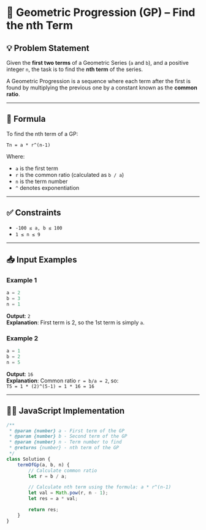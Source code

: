 # 📘 Geometric Progression (GP) – Find the nth Term

## 💡 Problem Statement

Given the **first two terms** of a Geometric Series (`a` and `b`), and a positive integer `n`, the task is to find the **nth term** of the series.

A Geometric Progression is a sequence where each term after the first is found by multiplying the previous one by a constant known as the **common ratio**.

---

## 🧮 Formula

To find the nth term of a GP:

```
Tn = a * r^(n-1)
```

Where:
- `a` is the first term
- `r` is the common ratio (calculated as `b / a`)
- `n` is the term number
- `^` denotes exponentiation

---

## ✅ Constraints

- `-100 ≤ a, b ≤ 100`
- `1 ≤ n ≤ 9`

---

## 📥 Input Examples

### Example 1
```js
a = 2
b = 3
n = 1
```
**Output**: `2`  
**Explanation**: First term is 2, so the 1st term is simply `a`.

### Example 2
```js
a = 1
b = 2
n = 5
```
**Output**: `16`  
**Explanation**: Common ratio `r = b/a = 2`, so:  
`T5 = 1 * (2)^(5-1) = 1 * 16 = 16`

---

## 🧑‍💻 JavaScript Implementation

```js
/**
 * @param {number} a - First term of the GP
 * @param {number} b - Second term of the GP
 * @param {number} n - Term number to find
 * @returns {number} - nth term of the GP
 */
class Solution {
    termOfGp(a, b, n) {
        // Calculate common ratio
        let r = b / a;

        // Calculate nth term using the formula: a * r^(n-1)
        let val = Math.pow(r, n - 1);
        let res = a * val;

        return res;
    }
}
